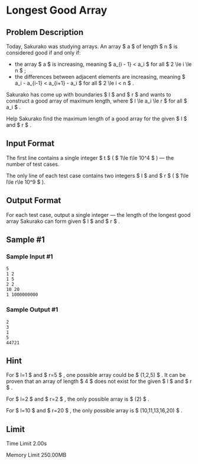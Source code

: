 # Longest Good Array

## Problem Description

Today, Sakurako was studying arrays. An array $ a $ of length $ n $ is considered good if and only if:

- the array $ a $ is increasing, meaning $ a_{i - 1} < a_i $ for all $ 2 \le i \le n $ ;
- the differences between adjacent elements are increasing, meaning $ a_i - a_{i-1} < a_{i+1} - a_i $ for all $ 2 \le i < n $ .

Sakurako has come up with boundaries $ l $ and $ r $ and wants to construct a good array of maximum length, where $ l \le a_i \le r $ for all $ a_i $ .

Help Sakurako find the maximum length of a good array for the given $ l $ and $ r $ .

## Input Format

The first line contains a single integer $ t $ ( $ 1\le t\le 10^4 $ ) — the number of test cases.

The only line of each test case contains two integers $ l $ and $ r $ ( $ 1\le l\le r\le 10^9 $ ).

## Output Format

For each test case, output a single integer — the length of the longest good array Sakurako can form given $ l $ and $ r $ .

## Sample #1

### Sample Input #1

```
5
1 2
1 5
2 2
10 20
1 1000000000
```

### Sample Output #1

```
2
3
1
5
44721
```

## Hint

For $ l=1 $ and $ r=5 $ , one possible array could be $ (1,2,5) $ . It can be proven that an array of length $ 4 $ does not exist for the given $ l $ and $ r $ .

For $ l=2 $ and $ r=2 $ , the only possible array is $ (2) $ .

For $ l=10 $ and $ r=20 $ , the only possible array is $ (10,11,13,16,20) $ .

## Limit



Time Limit
2.00s

Memory Limit
250.00MB